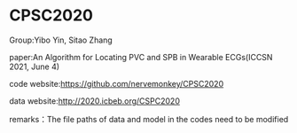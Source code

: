 # CPSC2020

Group:Yibo Yin, Sitao Zhang

paper:An Algorithm for Locating PVC and SPB in Wearable ECGs(ICCSN 2021, June 4)

code website:https://github.com/nervemonkey/CPSC2020

data website:http://2020.icbeb.org/CSPC2020

remarks：The file paths of data and model in the codes need to be modified
